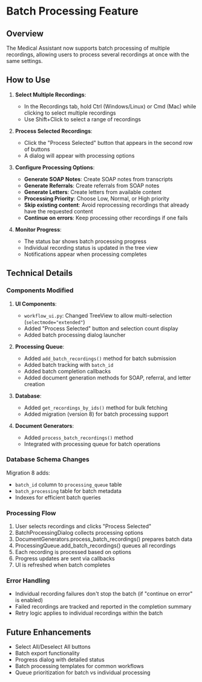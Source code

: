 # Batch Processing Feature

## Overview
The Medical Assistant now supports batch processing of multiple recordings, allowing users to process several recordings at once with the same settings.

## How to Use

1. **Select Multiple Recordings**:
   - In the Recordings tab, hold Ctrl (Windows/Linux) or Cmd (Mac) while clicking to select multiple recordings
   - Use Shift+Click to select a range of recordings

2. **Process Selected Recordings**:
   - Click the "Process Selected" button that appears in the second row of buttons
   - A dialog will appear with processing options

3. **Configure Processing Options**:
   - **Generate SOAP Notes**: Create SOAP notes from transcripts
   - **Generate Referrals**: Create referrals from SOAP notes
   - **Generate Letters**: Create letters from available content
   - **Processing Priority**: Choose Low, Normal, or High priority
   - **Skip existing content**: Avoid reprocessing recordings that already have the requested content
   - **Continue on errors**: Keep processing other recordings if one fails

4. **Monitor Progress**:
   - The status bar shows batch processing progress
   - Individual recording status is updated in the tree view
   - Notifications appear when processing completes

## Technical Details

### Components Modified

1. **UI Components**:
   - `workflow_ui.py`: Changed TreeView to allow multi-selection (`selectmode="extended"`)
   - Added "Process Selected" button and selection count display
   - Added batch processing dialog launcher

2. **Processing Queue**:
   - Added `add_batch_recordings()` method for batch submission
   - Added batch tracking with `batch_id`
   - Added batch completion callbacks
   - Added document generation methods for SOAP, referral, and letter creation

3. **Database**:
   - Added `get_recordings_by_ids()` method for bulk fetching
   - Added migration (version 8) for batch processing support

4. **Document Generators**:
   - Added `process_batch_recordings()` method
   - Integrated with processing queue for batch operations

### Database Schema Changes

Migration 8 adds:
- `batch_id` column to `processing_queue` table
- `batch_processing` table for batch metadata
- Indexes for efficient batch queries

### Processing Flow

1. User selects recordings and clicks "Process Selected"
2. BatchProcessingDialog collects processing options
3. DocumentGenerators.process_batch_recordings() prepares batch data
4. ProcessingQueue.add_batch_recordings() queues all recordings
5. Each recording is processed based on options
6. Progress updates are sent via callbacks
7. UI is refreshed when batch completes

### Error Handling

- Individual recording failures don't stop the batch (if "continue on error" is enabled)
- Failed recordings are tracked and reported in the completion summary
- Retry logic applies to individual recordings within the batch

## Future Enhancements

- Select All/Deselect All buttons
- Batch export functionality
- Progress dialog with detailed status
- Batch processing templates for common workflows
- Queue prioritization for batch vs individual processing
